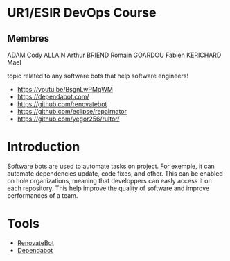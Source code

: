 # UR1/ESIR DevOps Course

## Membres

ADAM Cody
ALLAIN Arthur
BRIEND Romain
GOARDOU Fabien
KERICHARD Mael

topic related to any software bots that help software engineers!

- https://youtu.be/BsgnLwPMqWM
- https://dependabot.com/
- https://github.com/renovatebot
- https://github.com/eclipse/repairnator
- https://github.com/yegor256/rultor/

# Introduction
Software bots are used to automate tasks on project. For exemple, it can automate dependencies update, code fixes, and other. This can be enabled on hole organizations, meaning that developpers can easly access it on each repository. This help improve the quality of software and improve performances of a team.

# Tools
- [RenovateBot](./renovatebot.md)
- [Dependabot](./dependabot.md)
